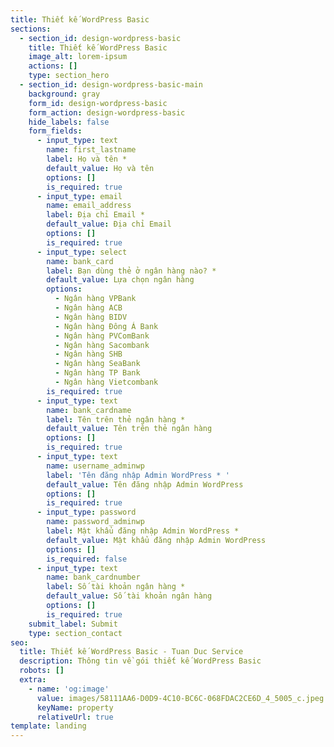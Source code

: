 ```yaml
---
title: Thiết kế WordPress Basic
sections:
  - section_id: design-wordpress-basic
    title: Thiết kế WordPress Basic
    image_alt: lorem-ipsum
    actions: []
    type: section_hero
  - section_id: design-wordpress-basic-main
    background: gray
    form_id: design-wordpress-basic
    form_action: design-wordpress-basic
    hide_labels: false
    form_fields:
      - input_type: text
        name: first_lastname
        label: Họ và tên *
        default_value: Họ và tên
        options: []
        is_required: true
      - input_type: email
        name: email_address
        label: Địa chỉ Email *
        default_value: Địa chỉ Email
        options: []
        is_required: true
      - input_type: select
        name: bank_card
        label: Bạn dùng thẻ ở ngân hàng nào? *
        default_value: Lựa chọn ngân hàng
        options:
          - Ngân hàng VPBank
          - Ngân hàng ACB
          - Ngân hàng BIDV
          - Ngân hàng Đông Á Bank
          - Ngân hàng PVComBank
          - Ngân hàng Sacombank
          - Ngân hàng SHB
          - Ngân hàng SeaBank
          - Ngân hàng TP Bank
          - Ngân hàng Vietcombank
        is_required: true
      - input_type: text
        name: bank_cardname
        label: Tên trên thẻ ngân hàng *
        default_value: Tên trên thẻ ngân hàng
        options: []
        is_required: true
      - input_type: text
        name: username_adminwp
        label: 'Tên đăng nhập Admin WordPress * '
        default_value: Tên đăng nhập Admin WordPress
        options: []
        is_required: true
      - input_type: password
        name: password_adminwp
        label: Mật khẩu đăng nhập Admin WordPress *
        default_value: Mật khẩu đăng nhập Admin WordPress
        options: []
        is_required: false
      - input_type: text
        name: bank_cardnumber
        label: Số tài khoản ngân hàng *
        default_value: Số tài khoản ngân hàng
        options: []
        is_required: true
    submit_label: Submit
    type: section_contact
seo:
  title: Thiết kế WordPress Basic - Tuan Duc Service
  description: Thông tin về gói thiết kế WordPress Basic
  robots: []
  extra:
    - name: 'og:image'
      value: images/58111AA6-D0D9-4C10-BC6C-068FDAC2CE6D_4_5005_c.jpeg
      keyName: property
      relativeUrl: true
template: landing
---
```

